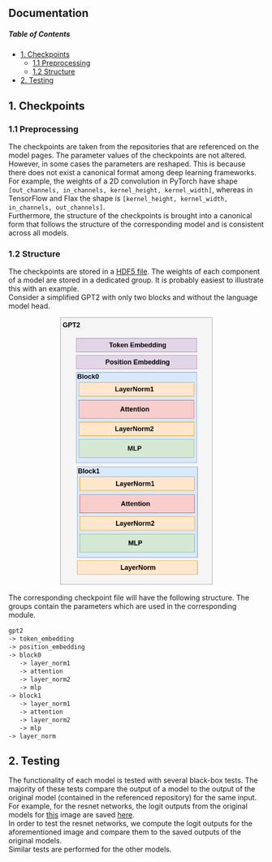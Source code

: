 ## Documentation

##### Table of Contents  
* [1. Checkpoints](#ckpts)
  * [1.1 Preprocessing](#prepro)
  * [1.2 Structure](#structure)
* [2. Testing](#tests)


<a name="ckpts"></a>
## 1. Checkpoints

<a name="prepro"></a>
### 1.1 Preprocessing
The checkpoints are taken from the repositories that are referenced on the model pages. The parameter values of the checkpoints are not altered. However, in some cases the parameters are reshaped. This is because there does not exist a canonical format among deep learning frameworks. For example, the weights of a 2D convolution in PyTorch have shape `[out_channels, in_channels, kernel_height, kernel_width]`, whereas in TensorFlow and Flax the shape is `[kernel_height, kernel_width, in_channels, out_channels]`.  
Furthermore, the structure of the checkpoints is brought into a canonical form that follows the structure of the corresponding model and is consistent across all models.

<a name="structure"></a>
### 1.2 Structure
The checkpoints are stored in a <a href="https://docs.h5py.org/en/stable/quick.html">HDF5 file</a>. The weights of each component of a model are stored in a dedicated group. It is probably easiest to illustrate this with an example.  
Consider a simplified GPT2 with only two blocks and without the language model head.

<div align="center"><img src="img/gpt2_diagram.png" alt="GPT2" width="300"></div>

The corresponding checkpoint file will have the following structure. The groups contain the parameters which are used in the corresponding module.
```
gpt2
-> token_embedding
-> position_embedding
-> block0
   -> layer_norm1
   -> attention
   -> layer_norm2
   -> mlp
-> block1
   -> layer_norm1
   -> attention
   -> layer_norm2
   -> mlp
-> layer_norm
```

<a name="tests"></a>
## 2. Testing
The functionality of each model is tested with several black-box tests. The majority of these tests compare the output of a model to the output of the original model (contained in the referenced repository) for the same input.  
For example, for the resnet networks, the logit outputs from the original models for [this](https://github.com/matthias-wright/flaxmodels/blob/main/tests/aux_files/elefant.jpg) image are saved [here](https://github.com/matthias-wright/flaxmodels/tree/main/tests/resnet/aux_files).  
In order to test the resnet networks, we compute the logit outputs for the aforementioned image and compare them to the saved outputs of the original models.  
Similar tests are performed for the other models.



